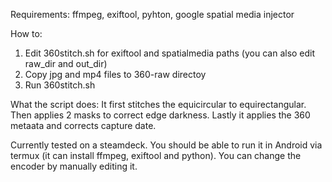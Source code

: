 Requirements: ffmpeg, exiftool, pyhton, google spatial media injector


How to:
1. Edit 360stitch.sh for exiftool and spatialmedia paths (you can also edit raw_dir and out_dir)
2. Copy jpg and mp4 files to 360-raw directoy
3. Run 360stitch.sh


What the script does:
It first stitches the equicircular to equirectangular. Then applies 2 masks to correct edge darkness. Lastly it applies the 360 metaata and corrects capture date.


Currently tested on a steamdeck. You should be able to run it in Android via termux (it can install ffmpeg, exiftool and python). You can change the encoder by manually editing it.

